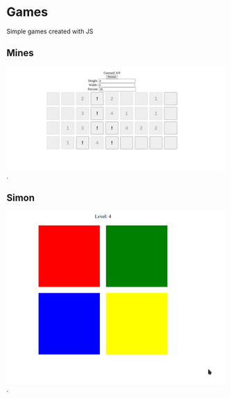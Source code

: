 # Games
Simple games created with JS

## Mines
![Mines](./mines/mines.png).

## Simon

![Simon](./simon/simon.png).
